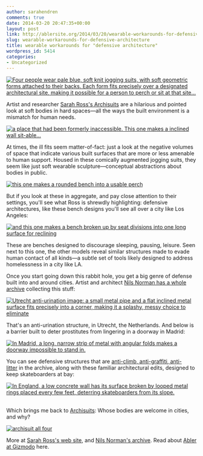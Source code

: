 ```yaml
---
author: sarahendren
comments: true
date: 2014-03-20 20:47:35+00:00
layout: post
link: http://ablersite.org/2014/03/20/wearable-workarounds-for-defensive-architecture/
slug: wearable-workarounds-for-defensive-architecture
title: wearable workarounds for "defensive architecture"
wordpress_id: 5414
categories:
- Uncategorized
---
```


[![Four people wear pale blue, soft knit jogging suits, with soft geometric forms attached to their backs. Each form fits precisely over a designated architectural site, making it possible for a person to perch or sit at that site...](http://ablersite.files.wordpress.com/2014/03/archisuit-all-four.jpg)](http://ablersite.files.wordpress.com/2014/03/archisuit-all-four.jpg)

Artist and researcher [Sarah Ross's Archisuits](http://www.insecurespaces.net/) are a hilarious and pointed look at soft bodies in hard spaces—all the ways the built environment is a mismatch for human needs.

[![a place that had been formerly inaccessible. This one makes a inclined wall sit-able...](http://ablersite.files.wordpress.com/2014/03/archisuits_lean.jpg)](http://ablersite.files.wordpress.com/2014/03/archisuits_lean.jpg)

At times, the ill fits seem matter-of-fact: just a look at the negative volumes of space that indicate various built surfaces that are more or less amenable to human support. Housed in these comically augmented jogging suits, they seem like just soft wearable sculpture—conceptual abstractions about bodies in public.

[![this one makes a rounded bench into a usable perch](http://ablersite.files.wordpress.com/2014/03/archisuits_roundseat.jpg)](http://ablersite.files.wordpress.com/2014/03/archisuits_roundseat.jpg)

But if you look at these in aggregate, and pay close attention to their settings, you'll see what Ross is shrewdly highlighting: defensive architectures, like these bench designs you'll see all over a city like Los Angeles:

[![and this one makes a bench broken up by seat divisions into one long surface for reclining](http://ablersite.files.wordpress.com/2014/03/archisuits_defensive.jpg)](http://ablersite.files.wordpress.com/2014/03/archisuits_defensive.jpg)

These are benches designed to discourage sleeping, pausing, leisure. Seen next to this one, the other models reveal similar structures made to evade human contact of all kinds—a subtle set of tools likely designed to address homelessness in a city like LA.

Once you start going down this rabbit hole, you get a big genre of defense built into and around cities. Artist and architect [Nils Norman has a whole archive](http://www.dismalgarden.com/archives/defensive_architecture) collecting this stuff:

[![Utrecht anti-urination image: a small metal pipe and a flat inclined metal surface fits precisely into a corner, making it a splashy, messy choice to eliminate](http://ablersite.files.wordpress.com/2014/03/anti_urination_utrecht_01.jpg)](http://ablersite.files.wordpress.com/2014/03/anti_urination_utrecht_01.jpg)

That's an anti-urination structure, in Utrecht, the Netherlands. And below is a barrier built to deter prostitutes from lingering in a doorway in Madrid:

[![In Madrid, a long, narrow strip of metal with angular folds makes a doorway impossible to stand in.](http://ablersite.files.wordpress.com/2014/03/bum_free_madrid_07.jpg)](http://ablersite.files.wordpress.com/2014/03/bum_free_madrid_07.jpg)

You can see defensive structures that are [anti-climb, anti-graffiti, anti-litter](http://www.dismalgarden.com/archives/defensive_architecture) in the archive, along with these familiar architectural edits, designed to keep skateboarders at bay:

[![In England, a low concrete wall has its surface broken by looped metal rings placed every few feet, deterring skateboarders from its slope.](http://ablersite.files.wordpress.com/2014/03/anti_skate_bexhill_01.jpg)](http://ablersite.files.wordpress.com/2014/03/anti_skate_bexhill_01.jpg)     

Which brings me back to [Archisuits](http://www.insecurespaces.net/archisuits.html#): Whose bodies are welcome in cities, and why?

[![archisuit all four](http://ablersite.files.wordpress.com/2014/03/archisuit-all-four.jpg)](http://ablersite.files.wordpress.com/2014/03/archisuit-all-four.jpg)

More at [Sarah Ross's web site](http://www.insecurespaces.net/archisuits.html#), and [Nils Norman's archive](http://www.dismalgarden.com/archives/defensive_architecture). Read about [Abler at Gizmodo](http://abler.gizmodo.com/introducing-abler-all-technology-is-assistive-technol-1469902407) here.
